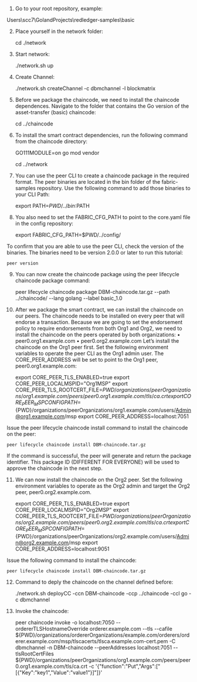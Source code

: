 1. Go to your root repository, example:

 Users\scc7\GolandProjects\redledger-samples\basic

2. Place yourself in the network folder:
	
	cd ./network

3. Start network:
	
	./network.sh up

4. Create Channel:
	
	./network.sh createChannel -c dbmchannel -l blockmatrix

5. Before we package the chaincode, we need to install the chaincode dependences. Navigate to the folder that contains the Go version of the asset-transfer (basic) chaincode:

	cd ../chaincode

6. To install the smart contract dependencies, run the following command from the chaincode directory:

	GO111MODULE=on go mod vendor

	cd ../network

7. You can use the peer CLI to create a chaincode package in the required format. The peer binaries are located in the bin folder of the fabric-samples repository. Use the following command to add those binaries to your CLI Path:

	export PATH=${PWD}/../bin:$PATH

8. You also need to set the FABRIC_CFG_PATH to point to the core.yaml file in the config repository:

	export FABRIC_CFG_PATH=$PWD/../config/

To confirm that you are able to use the peer CLI, check the version of the binaries. The binaries need to be version 2.0.0 or later to run this tutorial:
	
	peer version

9. You can now create the chaincode package using the peer lifecycle chaincode package command:

	peer lifecycle chaincode package DBM-chaincode.tar.gz --path ../chaincode/ --lang golang --label basic_1.0

	

10. After we package the smart contract, we can install the chaincode on our peers. The chaincode needs to be installed on every peer that will endorse a transaction. Because we are going to set the endorsement policy to require endorsements from both Org1 and Org2, we need to install the chaincode on the peers operated by both organizations:
•	peer0.org1.example.com
•	peer0.org2.example.com
Let’s install the chaincode on the Org1 peer first. Set the following environment variables to operate the peer CLI as the Org1 admin user. The CORE_PEER_ADDRESS will be set to point to the Org1 peer, peer0.org1.example.com:

	export CORE_PEER_TLS_ENABLED=true
	export CORE_PEER_LOCALMSPID="Org1MSP"
	export CORE_PEER_TLS_ROOTCERT_FILE=${PWD}/organizations/peerOrganizations/org1.example.com/peers/peer0.org1.example.com/tls/ca.crt
	export CORE_PEER_MSPCONFIGPATH=${PWD}/organizations/peerOrganizations/org1.example.com/users/Admin@org1.example.com/msp
	export CORE_PEER_ADDRESS=localhost:7051

Issue the peer lifecycle chaincode install command to install the chaincode on the peer:

	peer lifecycle chaincode install DBM-chaincode.tar.gz

If the command is successful, the peer will generate and return the package identifier. This package ID (DIFFERENT FOR EVERYONE) will be used to approve the chaincode in the next step. 

11. We can now install the chaincode on the Org2 peer. Set the following environment variables to operate as the Org2 admin and target the Org2 peer, peer0.org2.example.com.
	
	export CORE_PEER_TLS_ENABLED=true
	export CORE_PEER_LOCALMSPID="Org2MSP"
	export CORE_PEER_TLS_ROOTCERT_FILE=${PWD}/organizations/peerOrganizations/org2.example.com/peers/peer0.org2.example.com/tls/ca.crt
	export CORE_PEER_MSPCONFIGPATH=${PWD}/organizations/peerOrganizations/org2.example.com/users/Admin@org2.example.com/msp
	export CORE_PEER_ADDRESS=localhost:9051

Issue the following command to install the chaincode:
	
	peer lifecycle chaincode install DBM-chaincode.tar.gz


12. Command to deply the chaincode on the channel defined before:

	./network.sh deployCC -ccn DBM-chaincode -ccp ../chaincode -ccl go -c dbmchannel 

13. Invoke the chaincode:

	peer chaincode invoke -o localhost:7050 --ordererTLSHostnameOverride orderer.example.com --tls --cafile ${PWD}/organizations/ordererOrganizations/example.com/orderers/orderer.example.com/msp/tlscacerts/tlsca.example.com-cert.pem -C dbmchannel -n DBM-chaincode --peerAddresses localhost:7051 --tlsRootCertFiles ${PWD}/organizations/peerOrganizations/org1.example.com/peers/peer0.org1.example.com/tls/ca.crt -c '{"function":"Put","Args":["[{\"Key\":\"key1\",\"Value\":\"value1\"}]"]}'